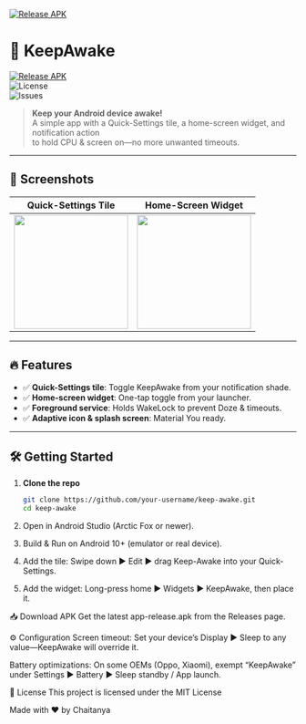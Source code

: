 [![Release APK](https://img.shields.io/github/v/release/bv-chaitanya/keep-awake?label=APK)](https://github.com/bv-chaitanya/keep-awake/releases/latest)


# 🚀 KeepAwake

[![Release APK](https://img.shields.io/github/v/release/bv-chaitanya/keep-awake?label=APK)](https://github.com/bv-chaitanya/keep-awake/releases/latest)  
![License](https://img.shields.io/github/license/bv-chaitanya/keep-awake)  
![Issues](https://img.shields.io/github/issues/bv-chaitanya/keep-awake)

> **Keep your Android device awake!**  
> A simple app with a Quick-Settings tile, a home-screen widget, and notification action  
> to hold CPU & screen on—no more unwanted timeouts.

---

## 📸 Screenshots

| Quick-Settings Tile | Home-Screen Widget |
|:-------------------:|:------------------:|
| <img src="docs/screenshots/tile.png" width="200"/> | <img src="docs/screenshots/widget.png" width="200"/> |

---

## 🔥 Features

- ✅ **Quick-Settings tile**: Toggle KeepAwake from your notification shade.
- ✅ **Home-screen widget**: One-tap toggle from your launcher.
- ✅ **Foreground service**: Holds WakeLock to prevent Doze & timeouts.
- ✅ **Adaptive icon & splash screen**: Material You ready.

---

## 🛠 Getting Started

1. **Clone the repo**
   ```bash
   git clone https://github.com/your-username/keep-awake.git
   cd keep-awake
2. Open in Android Studio (Arctic Fox or newer).

3. Build & Run on Android 10+ (emulator or real device).

4. Add the tile: Swipe down ▶️ Edit ▶️ drag Keep-Awake into your Quick-Settings.

5. Add the widget: Long-press home ▶️ Widgets ▶️ KeepAwake, then place it.

📥 Download APK
Get the latest app-release.apk from the Releases page.

⚙️ Configuration
Screen timeout: Set your device’s Display ▶️ Sleep to any value—KeepAwake will override it.

Battery optimizations: On some OEMs (Oppo, Xiaomi), exempt “KeepAwake” under Settings ▶️ Battery ▶️ Sleep standby / App launch.

📄 License
This project is licensed under the MIT License

Made with ❤️ by Chaitanya
